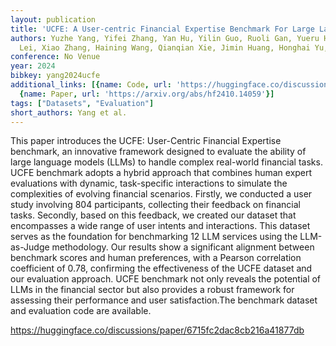 ```yaml
---
layout: publication
title: 'UCFE: A User-centric Financial Expertise Benchmark For Large Language Models'
authors: Yuzhe Yang, Yifei Zhang, Yan Hu, Yilin Guo, Ruoli Gan, Yueru He, Mingcong
  Lei, Xiao Zhang, Haining Wang, Qianqian Xie, Jimin Huang, Honghai Yu, Benyou Wang
conference: No Venue
year: 2024
bibkey: yang2024ucfe
additional_links: [{name: Code, url: 'https://huggingface.co/discussions/paper/6715fc2dac8cb216a41877db'},
  {name: Paper, url: 'https://arxiv.org/abs/hf2410.14059'}]
tags: ["Datasets", "Evaluation"]
short_authors: Yang et al.
---
```

This paper introduces the UCFE: User-Centric Financial Expertise benchmark, an innovative framework designed to evaluate the ability of large language models (LLMs) to handle complex real-world financial tasks. UCFE benchmark adopts a hybrid approach that combines human expert evaluations with dynamic, task-specific interactions to simulate the complexities of evolving financial scenarios. Firstly, we conducted a user study involving 804 participants, collecting their feedback on financial tasks. Secondly, based on this feedback, we created our dataset that encompasses a wide range of user intents and interactions. This dataset serves as the foundation for benchmarking 12 LLM services using the LLM-as-Judge methodology. Our results show a significant alignment between benchmark scores and human preferences, with a Pearson correlation coefficient of 0.78, confirming the effectiveness of the UCFE dataset and our evaluation approach. UCFE benchmark not only reveals the potential of LLMs in the financial sector but also provides a robust framework for assessing their performance and user satisfaction.The benchmark dataset and evaluation code are available.

https://huggingface.co/discussions/paper/6715fc2dac8cb216a41877db